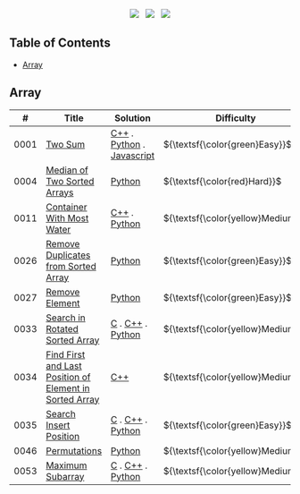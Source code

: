 <p align="center">
<a href="https://github.com/joolaoye/Leetcode/blob/main/LICENSE"><img src="https://img.shields.io/badge/License-MIT-blue.svg"/></a> &nbsp; <a href=""><img src="https://img.shields.io/badge/Open Source-red.svg"/></a> &nbsp; <a href="https://github.com/joolaoye/Leetcode/blob/main/CONTRIBUTING.md"><img src="https://img.shields.io/badge/Contributors-green.svg"/></a> 
</p>

## Table of Contents
- [Array](#array)

## Array
| # | Title | Solution | Difficulty | Explanation |
|---| ----- | -------- | ---------- | ---------- |
|0001|[Two Sum](https://leetcode.com/problems/two-sum) | [C++](https://github.com/joolaoye/Leetcode/blob/main/0001.%20Two%20Sum/solution.cpp) . [Python](https://github.com/joolaoye/Leetcode/blob/main/0001.%20Two%20Sum/solution.py) . [Javascript](https://github.com/joolaoye/Leetcode/blob/main/0001.%20Two%20Sum/solution.js) | ${\textsf{\color{green}Easy}}$ | [Explanation](https://github.com/joolaoye/Leetcode/blob/main/0001.%20Two%20Sum/explanation.md) |
|0004|[Median of Two Sorted Arrays](https://leetcode.com/problems/median-of-two-sorted-arrays) | [Python](https://github.com/joolaoye/Leetcode/blob/main/0004.%20Median%20of%20Two%20Sorted%20Arrays/solution.py) | ${\textsf{\color{red}Hard}}$ | Explanation |
|0011|[Container With Most Water](https://leetcode.com/problems/container-with-most-water) | [C++](https://github.com/joolaoye/Leetcode/blob/main/0011.%20Container%20With%20Most%20Water/solution.cpp) . [Python](https://github.com/joolaoye/Leetcode/blob/main/0011.%20Container%20With%20Most%20Water/solution.py) | ${\textsf{\color{yellow}Medium}}$ | Explanation |
|0026|[Remove Duplicates from Sorted Array](https://leetcode.com/problems/remove-duplicates-from-sorted-array) | [Python](https://github.com/joolaoye/Leetcode/blob/main/0026.%20Remove%20Duplicates%20from%20Sorted%20Array/solution.py) | ${\textsf{\color{green}Easy}}$ | Explanation |
|0027|[Remove Element](https://leetcode.com/problems/remove-element) | [Python](https://github.com/joolaoye/Leetcode/blob/main/0027.%20Remove%20Element/solution.py) | ${\textsf{\color{green}Easy}}$ | Explanation | 
|0033|[Search in Rotated Sorted Array](https://leetcode.com/problems/search-in-rotated-sorted-array) | [C](https://github.com/joolaoye/Leetcode/blob/main/0033.%20Search%20in%20Rotated%20Sorted%20Array/solution.c) . [C++](https://github.com/joolaoye/Leetcode/blob/main/0033.%20Search%20in%20Rotated%20Sorted%20Array/solution.cpp) . [Python](https://github.com/joolaoye/Leetcode/blob/main/0033.%20Search%20in%20Rotated%20Sorted%20Array/solution.py) | ${\textsf{\color{yellow}Medium}}$ | Explanation | 
|0034|[Find First and Last Position of Element in Sorted Array](https://leetcode.com/problems/find-first-and-last-position-of-element-in-sorted-array) | [C++](https://github.com/joolaoye/Leetcode/blob/main/0034.%20Find%20First%20and%20Last%20Position%20of%20Element%20in%20Sorted%20Array/solution.cpp) | ${\textsf{\color{yellow}Medium}}$ | Explanation | 
|0035|[Search Insert Position](https://leetcode.com/problems/search-insert-position) |[C](https://github.com/joolaoye/Leetcode/blob/main/0035.%20Search%20Insert%20Position/solution.c) . [C++](https://github.com/joolaoye/Leetcode/blob/main/0035.%20Search%20Insert%20Position/solution.cpp) . [Python](https://github.com/joolaoye/Leetcode/blob/main/0035.%20Search%20Insert%20Position/solution.py)| ${\textsf{\color{green}Easy}}$ | Explanation | 
|0046|[Permutations](https://leetcode.com/problems/permutations/description/) |[Python](https://github.com/joolaoye/Leetcode/blob/main/0049.%20Permutation/solution.py)| ${\textsf{\color{yellow}Medium}}$ | Explanation | 
|0053|[Maximum Subarray](https://leetcode.com/problems/maximum-subarray) |[C](https://github.com/joolaoye/Leetcode/blob/main/0053.%20Maximum%20Subarray/solution.c) . [C++](https://github.com/joolaoye/Leetcode/blob/main/0053.%20Maximum%20Subarray/solution.cpp) . [Python](https://github.com/joolaoye/Leetcode/blob/main/0053.%20Maximum%20Subarray/solution.py)| ${\textsf{\color{yellow}Medium}}$ | Explanation | 
